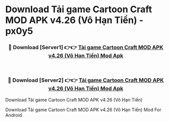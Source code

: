 # Download Tải game Cartoon Craft MOD APK v4.26 (Vô Hạn Tiền) - px0y5


<div align="center">
<h3>🔴 Download [Server1] 👉👉 <a href="https://apk-comot.site?title=Tải_game_Cartoon_Craft_MOD_APK_v4.26_(Vô_Hạn_Tiền)">Tải game Cartoon Craft MOD APK v4.26 (Vô Hạn Tiền) Mod Apk</a></h3><br>
<h3>🔴 Download [Server2] 👉👉 <a href="https://apk-comot.site?title=Tải_game_Cartoon_Craft_MOD_APK_v4.26_(Vô_Hạn_Tiền)">Tải game Cartoon Craft MOD APK v4.26 (Vô Hạn Tiền) Mod Apk</a></h3>
</div>



Download Tải game Cartoon Craft MOD APK v4.26 (Vô Hạn Tiền) 

Download Tải game Cartoon Craft MOD APK v4.26 (Vô Hạn Tiền) Mod For Android